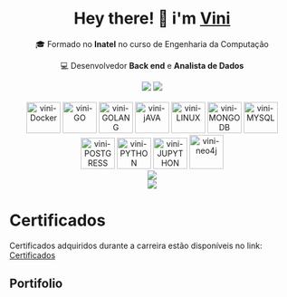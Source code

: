<div align="center">   
    <div>   
        <h1>Hey there! 👋 i'm <a href="https://github.com/Vinicius-Batista-Ribas" target="_blank">Vini</a></h1>
        <p >🎓 Formado no <strong>Inatel</strong> no curso de Engenharia da Computação</p>
        <p>💻 Desenvolvedor <strong>Back end</strong> e <strong>Analista de Dados</strong></p>
    </div>
    <div>
        <div>
            <a href="https://www.instagram.com/vinii_ribas/"target="_blank"><img src="https://img.shields.io/badge/-Instagram-%23E4405F?style=for-the-badge&logo=instagram&logoColor=white" target="_blank"></a>
            <a href="https://www.linkedin.com/in/vin%C3%ADcius-batista-9980081b1/"target="_blank"><img src="https://img.shields.io/badge/-LinkedIn-%230077B5?style=for-the-badge&logo=linkedin&logoColor=white" target="_blank"></a> </div>
        </div>
        <div style="display: inline_block"><br>
            <img alt="vini-Docker" height="55" width="60" src="https://cdn.jsdelivr.net/gh/devicons/devicon@latest/icons/docker/docker-plain-wordmark.svg" />
            <img alt="vini-GO" height="55" width="60" src="https://cdn.jsdelivr.net/gh/devicons/devicon@latest/icons/go/go-original.svg" />
            <img alt="vini-GOLANG" height="55" width="60" src="https://cdn.jsdelivr.net/gh/devicons/devicon@latest/icons/goland/goland-original.svg" />
            <img alt="vini-jAVA" height="55" width="60" src="https://cdn.jsdelivr.net/gh/devicons/devicon@latest/icons/java/java-original.svg" />
            <img alt="vini-LINUX" height="55" width="60" src="https://cdn.jsdelivr.net/gh/devicons/devicon@latest/icons/linux/linux-plain.svg" />
            <img alt="vini-MONGODB" height="55" width="60" src="https://cdn.jsdelivr.net/gh/devicons/devicon@latest/icons/mongodb/mongodb-original-wordmark.svg" />
            <img alt="vini-MYSQL" height="55" width="60" src="https://cdn.jsdelivr.net/gh/devicons/devicon@latest/icons/mysql/mysql-original-wordmark.svg" />
            <img alt="vini-POSTGRESS" height="55" width="60" src="https://cdn.jsdelivr.net/gh/devicons/devicon@latest/icons/postgresql/postgresql-original-wordmark.svg" />
            <img alt="vini-PYTHON" height="55" width="60" src="https://cdn.jsdelivr.net/gh/devicons/devicon@latest/icons/python/python-original-wordmark.svg" />
            <img alt="vini-JUPYTHON" height="55" width="60" src="https://cdn.jsdelivr.net/gh/devicons/devicon@latest/icons/jupyter/jupyter-original.svg" />   
            <img alt="vini-neo4j" heigth="55" width="60" src="https://cdn.jsdelivr.net/gh/devicons/devicon@latest/icons/neo4j/neo4j-original-wordmark.svg" />
        </div>
        <div>
        <div>
            <img src="https://github-readme-stats.vercel.app/api/top-langs/?username=Vinicius-Batista-Ribas">
        </div>
            <img src="https://github-readme-activity-graph.vercel.app/graph?username=Vinicius-Batista-Ribas&theme=github-compact">
        </div>
    </div>
    <div>
       <h1>Certificados</h1>
        <p>Certificados adquiridos durante a carreira estão disponíveis no link: <a href="https://github.com/Vinicius-Batista-Ribas/Certificados/tree/main" target="_blank">Certificados</a></p>
    </div>
    <div>
        <H2>Portifolio</H2>
    </div>

</div> 
